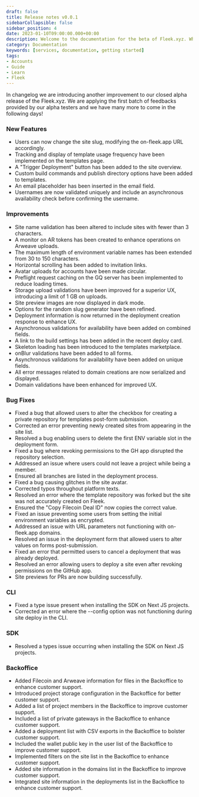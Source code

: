```yaml
---
draft: false
title: Release notes v0.0.1
sidebarCollapsible: false
sidebar_position: 4
date: 2023-01-10T09:00:00.000+00:00
description: Welcome to the documentation for the beta of Fleek.xyz. Whether you are an expert or an absolute beginner, you'll find your answers here.
category: Documentation
keywords: [services, documentation, getting started]
tags:
- Accounts
- Guide
- Learn
- Fleek
---
```


In changelog we are introducing another improvement to our closed alpha release of the Fleek.xyz. We are applying the first batch of feedbacks provided by our alpha testers and we have many more to come in the following days! 

### New Features
- Users can now change the site slug, modifying the on-fleek.app URL accordingly.
- Tracking and display of template usage frequency have been implemented on the templates page.
- A "Trigger Deployment" button has been added to the site overview.
- Custom build commands and publish directory options have been added to templates.
- An email placeholder has been inserted in the email field.
- Usernames are now validated uniquely and include an asynchronous availability check before confirming the username.

### Improvements
- Site name validation has been altered to include sites with fewer than 3 characters.
- A monitor on AR tokens has been created to enhance operations on Arweave uploads.
- The maximum length of environment variable names has been extended from 30 to 150 characters.
- Horizontal scrolling has been added to invitation links.
- Avatar uploads for accounts have been made circular.
- Preflight request caching on the GQ server has been implemented to reduce loading times.
- Storage upload validations have been improved for a superior UX, introducing a limit of 1 GB on uploads.
- Site preview images are now displayed in dark mode.
- Options for the random slug generator have been refined.
- Deployment information is now returned in the deployment creation response to enhance UX.
- Asynchronous validations for availability have been added on combined fields.
- A link to the build settings has been added in the recent deploy card.
- Skeleton loading has been introduced to the templates marketplace.
- onBlur validations have been added to all forms.
- Asynchronous validations for availability have been added on unique fields.
- All error messages related to domain creations are now serialized and displayed.
- Domain validations have been enhanced for improved UX.

### Bug Fixes
- Fixed a bug that allowed users to alter the checkbox for creating a private repository for templates post-form submission.
- Corrected an error preventing newly created sites from appearing in the site list.
- Resolved a bug enabling users to delete the first ENV variable slot in the deployment form.
- Fixed a bug where revoking permissions to the GH app disrupted the repository selection.
- Addressed an issue where users could not leave a project while being a member.
- Ensured all branches are listed in the deployment process.
- Fixed a bug causing glitches in the site avatar.
- Corrected typos throughout platform texts.
- Resolved an error where the template repository was forked but the site was not accurately created on Fleek.
- Ensured the "Copy Filecoin Deal ID" now copies the correct value.
- Fixed an issue preventing some users from setting the initial environment variables as encrypted.
- Addressed an issue with URL parameters not functioning with on-fleek.app domains.
- Resolved an issue in the deployment form that allowed users to alter values on forms post-submission.
- Fixed an error that permitted users to cancel a deployment that was already deployed.
- Resolved an error allowing users to deploy a site even after revoking permissions on the GitHub app.
- Site previews for PRs are now building successfully.

### CLI
- Fixed a type issue present when installing the SDK on Next JS projects.
- Corrected an error where the --config option was not functioning during site deploy in the CLI.

### SDK
- Resolved a types issue occurring when installing the SDK on Next JS projects.

### Backoffice
- Added Filecoin and Arweave information for files in the Backoffice to enhance customer support.
- Introduced project storage configuration in the Backoffice for better customer support.
- Added a list of project members in the Backoffice to improve customer support.
- Included a list of private gateways in the Backoffice to enhance customer support.
- Added a deployment list with CSV exports in the Backoffice to bolster customer support.
- Included the wallet public key in the user list of the Backoffice to improve customer support.
- Implemented filters on the site list in the Backoffice to enhance customer support.
- Added site information in the domains list in the Backoffice to improve customer support.
- Integrated site information in the deployments list in the Backoffice to enhance customer support.
